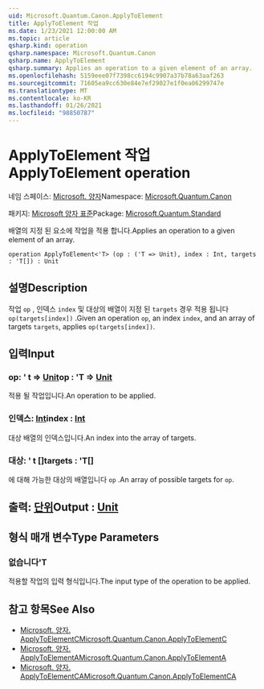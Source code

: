 ```yaml
---
uid: Microsoft.Quantum.Canon.ApplyToElement
title: ApplyToElement 작업
ms.date: 1/23/2021 12:00:00 AM
ms.topic: article
qsharp.kind: operation
qsharp.namespace: Microsoft.Quantum.Canon
qsharp.name: ApplyToElement
qsharp.summary: Applies an operation to a given element of an array.
ms.openlocfilehash: 5159eee07f7398cc6194c9907a37b78a63aaf263
ms.sourcegitcommit: 71605ea9cc630e84e7ef29027e1f0ea06299747e
ms.translationtype: MT
ms.contentlocale: ko-KR
ms.lasthandoff: 01/26/2021
ms.locfileid: "98850787"
---
```

# <a name="applytoelement-operation"></a><span data-ttu-id="c7bb4-102">ApplyToElement 작업</span><span class="sxs-lookup"><span data-stu-id="c7bb4-102">ApplyToElement operation</span></span>

<span data-ttu-id="c7bb4-103">네임 스페이스: [Microsoft. 양자](xref:Microsoft.Quantum.Canon)</span><span class="sxs-lookup"><span data-stu-id="c7bb4-103">Namespace: [Microsoft.Quantum.Canon](xref:Microsoft.Quantum.Canon)</span></span>

<span data-ttu-id="c7bb4-104">패키지: [Microsoft 양자 표준](https://nuget.org/packages/Microsoft.Quantum.Standard)</span><span class="sxs-lookup"><span data-stu-id="c7bb4-104">Package: [Microsoft.Quantum.Standard](https://nuget.org/packages/Microsoft.Quantum.Standard)</span></span>


<span data-ttu-id="c7bb4-105">배열의 지정 된 요소에 작업을 적용 합니다.</span><span class="sxs-lookup"><span data-stu-id="c7bb4-105">Applies an operation to a given element of an array.</span></span>

```qsharp
operation ApplyToElement<'T> (op : ('T => Unit), index : Int, targets : 'T[]) : Unit
```


## <a name="description"></a><span data-ttu-id="c7bb4-106">설명</span><span class="sxs-lookup"><span data-stu-id="c7bb4-106">Description</span></span>

<span data-ttu-id="c7bb4-107">작업 `op` , 인덱스 `index` 및 대상의 배열이 지정 된 `targets` 경우 적용 됩니다 `op(targets[index])` .</span><span class="sxs-lookup"><span data-stu-id="c7bb4-107">Given an operation `op`, an index `index`, and an array of targets `targets`, applies `op(targets[index])`.</span></span>

## <a name="input"></a><span data-ttu-id="c7bb4-108">입력</span><span class="sxs-lookup"><span data-stu-id="c7bb4-108">Input</span></span>

### <a name="op--t--unit"></a><span data-ttu-id="c7bb4-109">op: ' t => [Unit](xref:microsoft.quantum.lang-ref.unit)</span><span class="sxs-lookup"><span data-stu-id="c7bb4-109">op : 'T => [Unit](xref:microsoft.quantum.lang-ref.unit)</span></span> 

<span data-ttu-id="c7bb4-110">적용 될 작업입니다.</span><span class="sxs-lookup"><span data-stu-id="c7bb4-110">An operation to be applied.</span></span>


### <a name="index--int"></a><span data-ttu-id="c7bb4-111">인덱스: [Int](xref:microsoft.quantum.lang-ref.int)</span><span class="sxs-lookup"><span data-stu-id="c7bb4-111">index : [Int](xref:microsoft.quantum.lang-ref.int)</span></span>

<span data-ttu-id="c7bb4-112">대상 배열의 인덱스입니다.</span><span class="sxs-lookup"><span data-stu-id="c7bb4-112">An index into the array of targets.</span></span>


### <a name="targets--t"></a><span data-ttu-id="c7bb4-113">대상: ' t []</span><span class="sxs-lookup"><span data-stu-id="c7bb4-113">targets : 'T[]</span></span>

<span data-ttu-id="c7bb4-114">에 대해 가능한 대상의 배열입니다 `op` .</span><span class="sxs-lookup"><span data-stu-id="c7bb4-114">An array of possible targets for `op`.</span></span>



## <a name="output--unit"></a><span data-ttu-id="c7bb4-115">출력: [단위](xref:microsoft.quantum.lang-ref.unit)</span><span class="sxs-lookup"><span data-stu-id="c7bb4-115">Output : [Unit](xref:microsoft.quantum.lang-ref.unit)</span></span>



## <a name="type-parameters"></a><span data-ttu-id="c7bb4-116">형식 매개 변수</span><span class="sxs-lookup"><span data-stu-id="c7bb4-116">Type Parameters</span></span>

### <a name="t"></a><span data-ttu-id="c7bb4-117">없습니다</span><span class="sxs-lookup"><span data-stu-id="c7bb4-117">'T</span></span>

<span data-ttu-id="c7bb4-118">적용할 작업의 입력 형식입니다.</span><span class="sxs-lookup"><span data-stu-id="c7bb4-118">The input type of the operation to be applied.</span></span>

## <a name="see-also"></a><span data-ttu-id="c7bb4-119">참고 항목</span><span class="sxs-lookup"><span data-stu-id="c7bb4-119">See Also</span></span>

- [<span data-ttu-id="c7bb4-120">Microsoft. 양자. ApplyToElementC</span><span class="sxs-lookup"><span data-stu-id="c7bb4-120">Microsoft.Quantum.Canon.ApplyToElementC</span></span>](xref:Microsoft.Quantum.Canon.ApplyToElementC)
- [<span data-ttu-id="c7bb4-121">Microsoft. 양자. ApplyToElementA</span><span class="sxs-lookup"><span data-stu-id="c7bb4-121">Microsoft.Quantum.Canon.ApplyToElementA</span></span>](xref:Microsoft.Quantum.Canon.ApplyToElementA)
- [<span data-ttu-id="c7bb4-122">Microsoft. 양자. ApplyToElementCA</span><span class="sxs-lookup"><span data-stu-id="c7bb4-122">Microsoft.Quantum.Canon.ApplyToElementCA</span></span>](xref:Microsoft.Quantum.Canon.ApplyToElementCA)